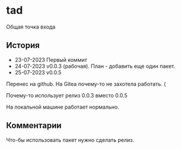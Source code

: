 # tad
Общая точка входа

## История 
- 23-07-2023 Первый коммит
- 24-07-2023 v0.0.3 (рабочая). План - добавить еще один пакет.
- 25-07-2023 v0.0.5

Перенес на github. На Gitea почему-то не захотела работать. (

Почему-то использует релиз 0.0.3 вместо 0.0.5

На локальной машине работает нормально.

## Комментарии

Что-бы использовать пакет нужно сделать релиз.

